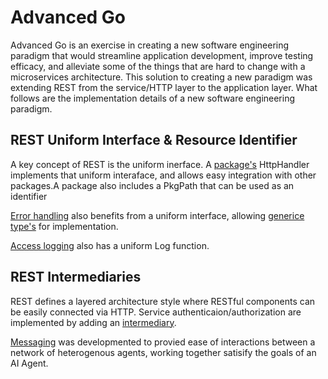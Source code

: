 # Advanced Go

Advanced Go is an exercise in creating a new software engineering paradigm that would streamline application development, improve testing efficacy, and alleviate some of the things that are hard to change with a microservices architecture. This solution to creating a new paradigm was extending REST from the service/HTTP layer to the application layer. What follows are the implementation details of a new software engineering paradigm.

## REST Uniform Interface & Resource Identifier
A key concept of REST is the uniform inerface. A [package's][domainservice] HttpHandler implements that uniform interaface, and allows easy integration with other packages.A package also includes a PkgPath that can be used as an identifier

[Error handling][errorhandler] also benefits from a uniform interface, allowing [generice type's][loghandler] for implementation. 

[Access logging][logger] also has a uniform Log function.  


## REST Intermediaries
REST defines a layered architecture style where RESTful components can be easily connected via HTTP. Service authenticaion/authorization are implemented by adding an [intermediary][intermediary].


[Messaging][messagingpkg] was developmented to provied ease of interactions between a network of heterogenous agents, working together satisify the goals of an AI Agent.



[aima]: <https://aima.cs.berkeley.edu/>
[errorhandler]: <https://pkg.go.dev/github.com/advanced-go/core/runtime#ErrorHandler>
[loghandler]: <https://pkg.go.dev/github.com/advanced-go/core/runtime#Log>
[messagingpkg]: <https://pkg.go.dev/github.com/advanced-go/messaging>
[domainservice]: <https://pkg.go.dev/github.com/advanced-go/example-domain/service>
[logger]: <https://pkg.go.dev/github.com/advanced-go/core/access#Log>
[intermediary]: <https://pkg.go.dev/github.com/advanced-go/core/host#ServeHTTP>

<!--
### Hi there 👋


**advanced-go/advanced-go** is a ✨ _special_ ✨ repository because its `README.md` (this file) appears on your GitHub profile.

Here are some ideas to get you started:

- 🔭 I’m currently working on ...
- 🌱 I’m currently learning ...
- 👯 I’m looking to collaborate on ...
- 🤔 I’m looking for help with ...
- 💬 Ask me about ...
- 📫 How to reach me: ...
- 😄 Pronouns: ...
- ⚡ Fun fact: ...
-->
